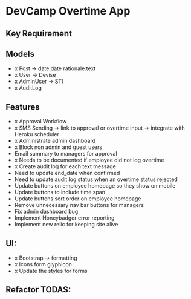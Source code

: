 # DevCamp Overtime App

## Key Requirement

## Models
 - x Post -> date:date rationale:text
 - x User -> Devise
 - x AdminUser -> STI
 - x AuditLog

## Features
 - x Approval Workflow
 - x SMS Sending -> link to approval or overtime input -> integrate with Heroku scheduler
 - x Administrate admin dashboard
 - x Block non admin and guest users
 - Email summary to managers for approval
 - x Needs to be documented if employee did not log overtime
 - x Create audit log for each text message
 - Need to update end_date when confirmed
 - Need to update audit log status when an overtime status rejected
 - Update buttons on employee homepage so they show on mobile
 - Update buttons to include time span
 - Update buttons sort order on employee homepage
 - Remove unnecessary nav bar buttons for managers
 - Fix admin dashboard bug
 - Implement Honeybadger error reporting
 - Implement new relic for keeping site alive

## UI:
 - x Bootstrap -> formatting
 - x Icons form glyphicon
 - x Update the styles for forms

## Refactor TODAS:


